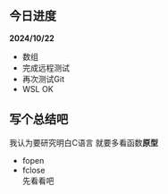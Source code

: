 ## 今日进度

**2024/10/22**

- 数组
- 完成远程测试
- 再次测试Git
- WSL OK

## 写个总结吧
我认为要研究明白C语言
就要多看函数**原型**  
- fopen
- fclose  
先看看吧